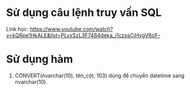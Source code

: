 # Sử dụng câu lệnh truy vấn SQL
Link học: https://www.youtube.com/watch?v=kQRpe1HkALE&list=PLyxSzL3F7484deka_j1czssCiHygV6oF-
# Sử dụng hàm
1. CONVERT(nvarchar(10), tên_cột, 103) dùng để chuyển datetime sang nvarchar(10).
